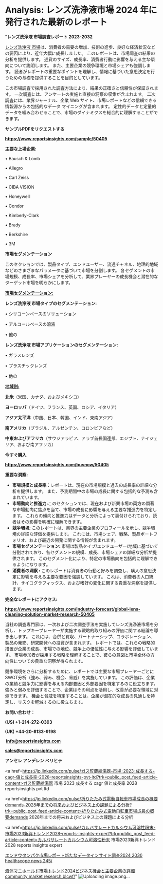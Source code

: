 # Analysis: レンズ洗浄液市場 2024 年に発行された最新のレポート

"<strong>レンズ洗浄液 市場調査レポート 2023-2032</strong>

<a href=https://www.reportsinsights.com/sample/50405>レンズ洗浄液 市場</a>は、消費者の需要の増加、技術の進歩、良好な経済状況などの要因により、近年大幅に成長しました。 このレポートは、市場調査の結果の分析を提供します。 通貨のサイズ、成長率、消費者行動に影響を与える主な傾向について説明します。 また、主要企業の競争環境と市場シェアも強調します。 読者がレポートの重要なポイントを理解し、情報に基づいた意思決定を行うための基礎を提供することを目的としています。

この市場調査で採用された調査方法により、結果の正確さと信頼性が保証されます。 一次調査には、アンケートの実施と直接の洞察の収集が含まれます。 二次調査には、業界ジャーナル、企業 Web サイト、市場レポートなどの信頼できる情報源からの包括的なデータ マイニングが含まれます。 定性的データと定量的データを組み合わせることで、市場のダイナミクスを総合的に理解することができます。

<strong><b>サンプルPDFをリクエストする</b></strong>

<a href=https://www.reportsinsights.com/sample/50405><strong><u>https://www.reportsinsights.com/sample/50405</u></strong></a>

<strong>主要な上場企業:</strong>

• Bausch & Lomb

• Allegro

• Carl Zeiss

• CIBA VISION

• Honeywell

• Condor

• Kimberly-Clark

• Brady

• Berkshire

• 3M

<strong>市場セグメンテーション</strong>

このセクションでは、製品タイプ、エンドユーザー、流通チャネル、地理的地域などのさまざまなパラメータに基づいて市場を分割します。 各セグメントの市場規模、成長率、市場シェアを分析して、業界プレーヤーの成長機会と潜在的なターゲット市場を明らかにします。

<strong><u>市場セグメンテーション</u></strong><strong><u>:</u></strong>

<strong>レンズ洗浄液 市場タイプのセグメンテーション:</strong>

• シリコーンベースのソリューション

• アルコールベースの溶液

• 他の

<strong>レンズ洗浄液 市場アプリケーションのセグメンテーション:</strong>

• ガラスレンズ

• プラスチックレンズ

• 他の

<strong><u>地域別</u></strong><strong><u>:</u></strong>

<strong>北米</strong>（米国、カナダ、およびメキシコ）

<strong>ヨーロッパ</strong>（ドイツ、フランス、英国、ロシア、イタリア）

<strong>アジア太平洋</strong>（中国、日本、韓国、インド、東南アジア）

<strong>南アメリカ</strong>（ブラジル、アルゼンチン、コロンビアなど）

<strong>中東およびアフリカ</strong>（サウジアラビア、アラブ首長国連邦、エジプト、ナイジェリア、および南アフリカ）

<strong>今すぐ購入</strong>

<a href=https://www.reportsinsights.com/buynow/50405><strong><u>https://www.reportsinsights.com/buynow/50405</u></strong></a>

<strong>重要な洞察:</strong>
<ul>
  <li><strong>市場規模と成長率：</strong>レポートは、現在の市場規模と過去の成長率の詳細な分析を提供します。 また、予測期間中の市場の成長に関する包括的な予測も含まれています。</li>
  <li><strong>市場動向と推進力:</strong>このセクションでは、現在および新興市場の両方の顕著な市場動向に焦点を当て、市場の成長に影響を与える主要な推進力を特定します。 これらの傾向と推進力はデータと分析によって裏付けられており、読者はその影響を明確に理解できます。</li>
  <li><strong>競争環境</strong>: このレポートは、業界の主要企業のプロフィールを示し、競争環境の詳細な評価を提供します。 これには、市場シェア、戦略、製品ポートフォリオ、および最近の開発に関する情報が含まれます。</li>
  <li><strong>市場セグメンテーション: </strong>市場は製品タイプ/エンドユーザー/地域に基づいて分割されており、各セグメントの規模、成長、市場シェアの詳細な分析が提供されます。 このセグメント化により、特定の市場動向を包括的に理解できるようになります。</li>
  <li><strong>消費者の洞察 : </strong>このレポートは消費者の行動と好みを調査し、購入の意思決定に影響を与える主要な要因を強調しています。 これは、消費者の人口統計、サイコグラフィックス、および嗜好の変化に関する貴重な洞察を提供します。</li>
</ul>
<strong>完全なレポートにアクセス:</strong>

<a href=https://www.reportsinsights.com/industry-forecast/global-lens-cleaning-solution-market-research-50405><strong><u><b>https://www.reportsinsights.com/industry-forecast/global-lens-cleaning-solution-market-research-50405</b></u></strong></a>

当社の調査専門家は、一次および二次調査手法を実施してレンズ洗浄液市場を分析し、トップキープレーヤーが実施する戦略的取り組みの評価に関する結論を導き出します。 これには、合併と買収、パートナーシップ、コラボレーション、製品の発売、研究開発への投資が含まれます。 レポートでは、これらの戦略的措置が企業の成長、市場での地位、競争上の優位性に与える影響を評価しています。 市場参加者が採用する戦略を理解することで、彼らの意図と市場全体の方向性についての貴重な洞察が得られます。

競争環境をさらに分析するために、レポートでは主要な市場プレーヤーごとにSWOT分析（強み、弱み、機会、脅威）を実施しています。 この評価は、企業の業績と競争力に影響を与える内部要因と外部要因を特定するのに役立ちます。 強みと弱みを評価することで、企業はその利点を活用し、改善が必要な領域に対処できます。 機会と脅威を特定することは、企業が潜在的な成長の見通しを特定し、リスクを軽減するのに役立ちます。

<strong>お問い合わせ：</strong>

<strong>(US) +1-214-272-0393</strong>

<strong>(UK) +44-20-8133-9198</strong>

<strong> </strong><a href=info@reportsinsights.com><strong><u>info@reportsinsights.com</u></strong></a>

<a href=sales@reportsinsights.com><strong><u>sales@reportsinsights.com</u></strong></a>

<strong>アンセレ アンデレン ベリヒテ</strong>

<a href=https://jp.linkedin.com/pulse/ガス貯蔵給湯器-市場-2023-成長する-cagr-値と成長率-2028-reportsinsights-pvt-ltd?trk=public_post_feed-article-content>ガス貯蔵給湯器 市場 2023 成長する cagr 値と成長率 2028 reportsinsights pvt ltd</a>

<a href=https://jp.linkedin.com/pulse/折りたたみ式電動自転車市場成長の概要demands-2028年までの将来およびビジネス上の課題による分析?trk=public_post_feed-article-content>折りたたみ式電動自転車市場成長の概要demands 2028年までの将来およびビジネス上の課題による分析</a>

<a href=https://jp.linkedin.com/pulse/カルバサレートカルシウム可溶性粉末-市場2023新興トレンド2028-reports-insights-expert?trk=public_post_feed-article-content>カルバサレートカルシウム可溶性粉末 市場2023新興トレンド2028 reports insights expert</a>

<a href=https://www.linkedin.com/pulse/エンドウタンパク市場レポート新たなデータインサイト調査2024-2030-healthscope-news-245/>エンドウタンパク市場レポート新たなデータインサイト調査2024 2030 healthscope news 245/</a>

<a href=https://www.linkedin.com/pulse/液体マニホールド市場トレンド2024ビジネス機会と主要企業の詳細-community-market-research-blcwf/>液体マニホールド市場トレンド2024ビジネス機会と主要企業の詳細 community market research blcwf/</a>"
![Uploading image.png…]()
